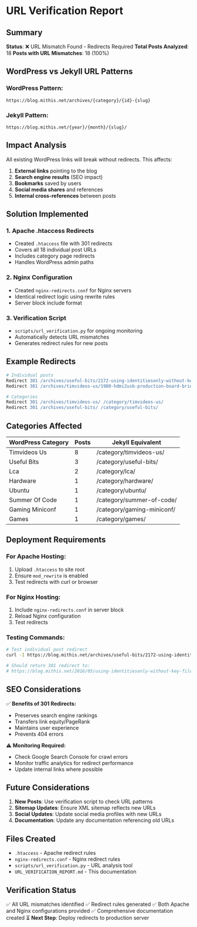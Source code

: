 # URL Verification Report

## Summary

**Status**: ❌ URL Mismatch Found - Redirects Required
**Total Posts Analyzed**: 18
**Posts with URL Mismatches**: 18 (100%)

## WordPress vs Jekyll URL Patterns

### WordPress Pattern:
```
https://blog.mithis.net/archives/{category}/{id}-{slug}
```

### Jekyll Pattern:
```
https://blog.mithis.net/{year}/{month}/{slug}/
```

## Impact Analysis

All existing WordPress links will break without redirects. This affects:

1. **External links** pointing to the blog
2. **Search engine results** (SEO impact)
3. **Bookmarks** saved by users
4. **Social media shares** and references
5. **Internal cross-references** between posts

## Solution Implemented

### 1. Apache .htaccess Redirects
- Created `.htaccess` file with 301 redirects
- Covers all 18 individual post URLs
- Includes category page redirects
- Handles WordPress admin paths

### 2. Nginx Configuration
- Created `nginx-redirects.conf` for Nginx servers
- Identical redirect logic using rewrite rules
- Server block include format

### 3. Verification Script
- `scripts/url_verification.py` for ongoing monitoring
- Automatically detects URL mismatches
- Generates redirect rules for new posts

## Example Redirects

```apache
# Individual posts
Redirect 301 /archives/useful-bits/2172-using-identitiesonly-without-key-files /2016/05/using-identitiesonly-without-key-files/
Redirect 301 /archives/timvideos-us/1980-hdmi2usb-production-board-bring-up-snippets-prep-work /2014/07/hdmi2usb-production-board-bring-up-snippets-prep-work/

# Categories
Redirect 301 /archives/timvideos-us/ /category/timvideos-us/
Redirect 301 /archives/useful-bits/ /category/useful-bits/
```

## Categories Affected

| WordPress Category | Posts | Jekyll Equivalent |
|-------------------|-------|-------------------|
| Timvideos Us | 8 | /category/timvideos-us/ |
| Useful Bits | 3 | /category/useful-bits/ |
| Lca | 2 | /category/lca/ |
| Hardware | 1 | /category/hardware/ |
| Ubuntu | 1 | /category/ubuntu/ |
| Summer Of Code | 1 | /category/summer-of-code/ |
| Gaming Miniconf | 1 | /category/gaming-miniconf/ |
| Games | 1 | /category/games/ |

## Deployment Requirements

### For Apache Hosting:
1. Upload `.htaccess` to site root
2. Ensure `mod_rewrite` is enabled
3. Test redirects with curl or browser

### For Nginx Hosting:
1. Include `nginx-redirects.conf` in server block
2. Reload Nginx configuration
3. Test redirects

### Testing Commands:
```bash
# Test individual post redirect
curl -I https://blog.mithis.net/archives/useful-bits/2172-using-identitiesonly-without-key-files

# Should return 301 redirect to:
# https://blog.mithis.net/2016/05/using-identitiesonly-without-key-files/
```

## SEO Considerations

✅ **Benefits of 301 Redirects:**
- Preserves search engine rankings
- Transfers link equity/PageRank
- Maintains user experience
- Prevents 404 errors

⚠️ **Monitoring Required:**
- Check Google Search Console for crawl errors
- Monitor traffic analytics for redirect performance
- Update internal links where possible

## Future Considerations

1. **New Posts**: Use verification script to check URL patterns
2. **Sitemap Updates**: Ensure XML sitemap reflects new URLs
3. **Social Updates**: Update social media profiles with new URLs
4. **Documentation**: Update any documentation referencing old URLs

## Files Created

- `.htaccess` - Apache redirect rules
- `nginx-redirects.conf` - Nginx redirect rules  
- `scripts/url_verification.py` - URL analysis tool
- `URL_VERIFICATION_REPORT.md` - This documentation

## Verification Status

✅ All URL mismatches identified
✅ Redirect rules generated
✅ Both Apache and Nginx configurations provided
✅ Comprehensive documentation created
⏳ **Next Step**: Deploy redirects to production server